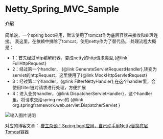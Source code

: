 # Netty_Spring_MVC_Sample

#### 介绍
简单说，一个spring boot应用，默认使用了tomcat作为底层容器来接收和处理连接。
我这里，在依赖中排除了tomcat，使用netty作为了替代品。
处理流程大概是：
 * 1：首先经过http编解码器，变成netty的http请求类型,{@link FullHttpRequest}
 * 2：经过第一个handler， {@link GenerateServletRequestHandler},转变为servlet的httpRequest，这里使用了{@link MockHttpServletRequest}
 * 3：经过第二个handler，{@link FilterNettyHandler},在这个handler里，会使用filter链对请求进行处理，方便扩展
 * 4：进入业务handler，{@link DispatcherServletHandler}，这个handler里，将请求交给spring mvc的 {@link org.springframework.web.servlet.DispatcherServlet }

![输入图片说明](https://images.gitee.com/uploads/images/2019/1210/131338_38abefee_1720963.png "屏幕截图.png")

对应的博客文章：
[曹工杂谈：Spring boot应用，自己动手用Netty替换底层Tomcat容器](https://www.cnblogs.com/grey-wolf/p/12017818.html)
